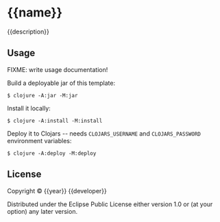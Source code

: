 # {{name}}

{{description}}

## Usage

FIXME: write usage documentation!

Build a deployable jar of this template:

    $ clojure -A:jar -M:jar

Install it locally:

    $ clojure -A:install -M:install

Deploy it to Clojars -- needs `CLOJARS_USERNAME` and `CLOJARS_PASSWORD` environment variables:

    $ clojure -A:deploy -M:deploy

## License

Copyright © {{year}} {{developer}}

Distributed under the Eclipse Public License either version 1.0 or (at
your option) any later version.
